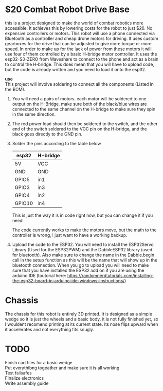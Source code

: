 # $20 Combat Robot Drive Base
this is a project designed to make the world of combat robotics more accessible. It achieves this by lowering costs for the robot to just $20. No expensive controllers or motors. This robot will use a phone connected via Bluetooth as a controller and cheap drone motors for driving. It uses custom gearboxes for the drive that can be adjusted to give more torque or more speed. In order to make up for the lack of power from these motors it will use four of them controlled by a basic H-bridge motor controller. It uses the esp32-S3-ZERO from Waveshare to connect to the phone and act as a brain to control the H-bridge. This does mean that you will have to upload code, but the code is already written and you need to load it onto the esp32.

**use**<br>
This project will involve soldering to connect all the components (Listed in the BOM). 

1. You will need a pairs of motors. each motor will be soldered to one output on the H-Bridge. make sure both of the black/blue wires are connected to the same channel on the H-bridge to make sure they spin in the same direction. 
2. The red power lead should then be soldered to the switch, and the other end of the switch soldered to the VCC pin on the H-bridge, and the black goes directly to the GND pin.
3. Solder the pins according to the table below
   
   |esp32|H-bridge|
   |-----|--------|
   |5V|VCC|
   |GND|GND|
   |GPIO5|in1|
   |GPIO3|in3|
   |GPIO4|in2|
   |GPIO10|in4|
   
   This is just the way it is in code right now, but you can change it if you need

   The code currently works to make the motors move, but the math to the controller is wrong, I just want to have a working backup.
4. Upload the code to the ESP32. You will need to install the ESP32Servo Library (Used for the ESP32PWM) and the DabbleESP32 library (used for bluetooth). Also make sure to change the name in the Dabble.begin call in the setup function as this will be the name that will show up in the bluetooth connection. When you go to upload you will need to make sure that you have installed the ESP32 add on if you are using the arduino IDE (toutorial here: https://randomnerdtutorials.com/installing-the-esp32-board-in-arduino-ide-windows-instructions/)

# Chassis<br>
The chassis for this robot is entirely 3D printed. It is designed as a simple wedge so it is just the wheels and a basic body. it is not fully finished yet, so I wouldent recomend printing at its current state. Its nose flips upward when it accelerates and not everything fits snugly.

# TODO<br>
Finish cad files for a basic wedge<br>
Put everythibng togeather and make sure it is all working<br>
Test failsafes<br>
Finalize electronics<br>
Write assembly guide<br>
